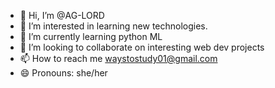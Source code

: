 - 👋 Hi, I’m @AG-LORD
- 👀 I’m interested in learning new technologies.
- 🌱 I’m currently learning python ML
- 💞️ I’m looking to collaborate on interesting web dev projects
- 📫 How to reach me
   waystostudy01@gmail.com 
- 😄 Pronouns: she/her


<!---
AG-LORD/AG-LORD is a ✨ special ✨ repository because its `README.md` (this file) appears on your GitHub profile.
You can click the Preview link to take a look at your changes.
--->
